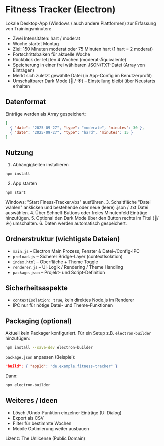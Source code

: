 # Fitness Tracker (Electron)

Lokale Desktop-App (Windows / auch andere Plattformen) zur Erfassung von Trainingsminuten:
- Zwei Intensitäten: hart / moderat
- Woche startet Montag
- Ziel: 150 Minuten moderat oder 75 Minuten hart (1 hart = 2 moderat)
- Fortschrittsbalken für aktuelle Woche
- Rückblick der letzten 4 Wochen (moderat-Äquivalente)
- Speicherung in einer frei wählbaren JSON/TXT-Datei (Array von Einträgen)
- Merkt sich zuletzt gewählte Datei (in App-Config im Benutzerprofil)
- Umschaltbarer Dark Mode (🌙 / ☀️) – Einstellung bleibt über Neustarts erhalten

## Datenformat
Einträge werden als Array gespeichert:
```json
[
  { "date": "2025-09-27", "type": "moderate", "minutes": 30 },
  { "date": "2025-09-27", "type": "hard", "minutes": 15 }
]
```

## Nutzung
1. Abhängigkeiten installieren
```bash
npm install
```
2. App starten
```bash
npm start
```
Windows: "Start Finess-Tracker.vbs" ausführen.
3. Schaltfläche "Datei wählen" anklicken und bestehende oder neue (leere) .json / .txt Datei auswählen.
4. Über Schnell-Buttons oder freies Minutenfeld Einträge hinzufügen.
5. Optional den Dark Mode über den Button rechts im Titel (🌙/☀️) umschalten.
6. Daten werden automatisch gespeichert.

## Ordnerstruktur (wichtigste Dateien)
- `main.js` – Electron Main Prozess, Fenster & Datei-/Config-IPC
- `preload.js` – Sicherer Bridge-Layer (contextIsolation)
- `index.html` – Oberfläche + Theme Toggle
- `renderer.js` – UI-Logik / Rendering / Theme Handling
- `package.json` – Projekt- und Script-Definition

## Sicherheitsaspekte
- `contextIsolation: true`, kein direktes Node.js im Renderer
- IPC nur für nötige Datei- und Theme-Funktionen

## Packaging (optional)
Aktuell kein Packager konfiguriert. Für ein Setup z.B. `electron-builder` hinzufügen:
```bash
npm install --save-dev electron-builder
```
`package.json` anpassen (Beispiel):
```json
"build": { "appId": "de.example.fitness-tracker" }
```
Dann:
```bash
npx electron-builder
```

## Weiteres / Ideen
- Lösch-/Undo-Funktion einzelner Einträge (UI Dialog)
- Export als CSV
- Filter für bestimmte Wochen
- Mobile Optimierung weiter ausbauen

Lizenz: The Unlicense (Public Domain)
